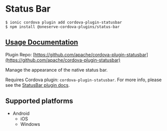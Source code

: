# Status Bar

```text
$ ionic cordova plugin add cordova-plugin-statusbar
$ npm install @oneserve-cordova-plugins/status-bar
```

## [Usage Documentation](https://oneserve.gitbook.io/oneserve-cordova-plugins/plugins/status-bar/)

Plugin Repo: [https://github.com/apache/cordova-plugin-statusbar](https://github.com/apache/cordova-plugin-statusbar)

Manage the appearance of the native status bar.

Requires Cordova plugin: `cordova-plugin-statusbar`. For more info, please see the [StatusBar plugin docs](https://github.com/apache/cordova-plugin-statusbar).

## Supported platforms

* Android
  * iOS
  * Windows

